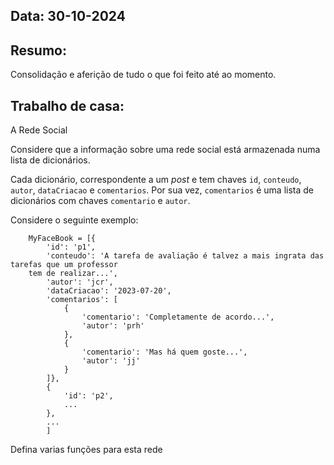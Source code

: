 ## Data: 30-10-2024
## Resumo:
Consolidação e aferição de tudo o que foi feito até ao momento. 
## Trabalho de casa:
A Rede Social

Considere que a informação sobre uma rede social está armazenada numa lista de dicionários.

Cada dicionário, correspondente a um _post_ e tem chaves `id`, `conteudo`, `autor`, `dataCriacao` e `comentarios`.
Por sua vez, `comentarios` é uma lista de dicionários com chaves `comentario` e `autor`.

Considere o seguinte exemplo:

``` 
    MyFaceBook = [{
        'id': 'p1', 
        'conteudo': 'A tarefa de avaliação é talvez a mais ingrata das tarefas que um professor
    tem de realizar...', 
        'autor': 'jcr', 
        'dataCriacao': '2023-07-20', 
        'comentarios': [
            {
                'comentario': 'Completamente de acordo...',
                'autor': 'prh'
            },
            {
                'comentario': 'Mas há quem goste...',
                'autor': 'jj'
            }
        ]},
        {
            'id': 'p2',
            ...
        },
        ...
        ]
```
Defina varias funções para esta rede
